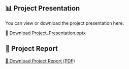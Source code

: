 ## 📊 Project Presentation

You can view or download the project presentation here:

[📎 Download Project_Presentation.pptx](./Major%20Project%202%20Presentation.pptx)



## 📄 Project Report

[📘 Download Project Report (PDF)](./Project_Report.pdf)
















